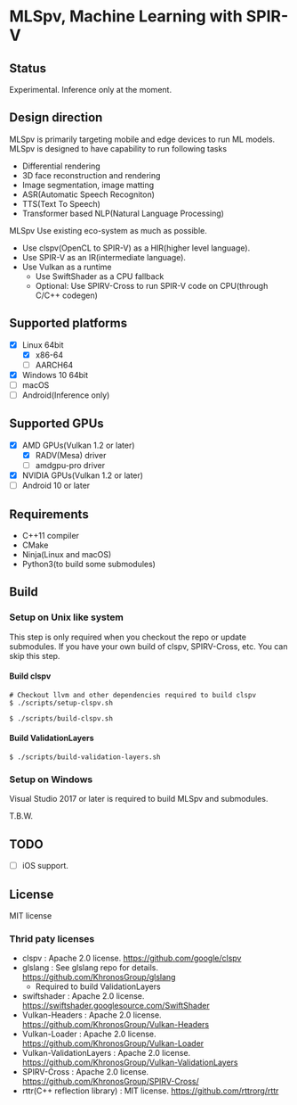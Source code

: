 # MLSpv, Machine Learning with SPIR-V

## Status

Experimental.
Inference only at the moment. 

## Design direction

MLSpv is primarily targeting mobile and edge devices to run ML models.
MLSpv is designed to have capability to run following tasks
  * Differential rendering
  * 3D face reconstruction and rendering
  * Image segmentation, image matting
  * ASR(Automatic Speech Recogniton)
  * TTS(Text To Speech)
  * Transformer based NLP(Natural Language Processing)

MLSpv Use existing eco-system as much as possible.

* Use clspv(OpenCL to SPIR-V) as a HIR(higher level language).
* Use SPIR-V as an IR(intermediate language).
* Use Vulkan as a runtime
  * Use SwiftShader as a CPU fallback
  * Optional: Use SPIRV-Cross to run SPIR-V code on CPU(through C/C++ codegen)

## Supported platforms

* [x] Linux 64bit
  * [x] x86-64
  * [ ] AARCH64
* [x] Windows 10 64bit
* [ ] macOS
* [ ] Android(Inference only)

## Supported GPUs

* [x] AMD GPUs(Vulkan 1.2 or later)
  * [x] RADV(Mesa) driver
  * [ ] amdgpu-pro driver
* [x] NVIDIA GPUs(Vulkan 1.2 or later)
* [ ] Android 10 or later

## Requirements

* C++11 compiler
* CMake
* Ninja(Linux and macOS)
* Python3(to build some submodules)

## Build

### Setup on Unix like system

This step is only required when you checkout the repo or update submodules.
If you have your own build of clspv, SPIRV-Cross, etc. You can skip this step.

#### Build clspv

```
# Checkout llvm and other dependencies required to build clspv
$ ./scripts/setup-clspv.sh

$ ./scripts/build-clspv.sh
```

#### Build ValidationLayers

```
$ ./scripts/build-validation-layers.sh
```

### Setup on Windows

Visual Studio 2017 or later is required to build MLSpv and submodules.

T.B.W.

## TODO

* [ ] iOS support.

## License

MIT license

### Thrid paty licenses

* clspv : Apache 2.0 license. https://github.com/google/clspv
* glslang : See glslang repo for details. https://github.com/KhronosGroup/glslang
  * Required to build ValidationLayers
* swiftshader : Apache 2.0 license. https://swiftshader.googlesource.com/SwiftShader
* Vulkan-Headers : Apache 2.0 license. https://github.com/KhronosGroup/Vulkan-Headers
* Vulkan-Loader : Apache 2.0 license. https://github.com/KhronosGroup/Vulkan-Loader
* Vulkan-ValidationLayers : Apache 2.0 license. https://github.com/KhronosGroup/Vulkan-ValidationLayers
* SPIRV-Cross : Apache 2.0 license. https://github.com/KhronosGroup/SPIRV-Cross/
* rttr(C++ reflection library) : MIT license. https://github.com/rttrorg/rttr

